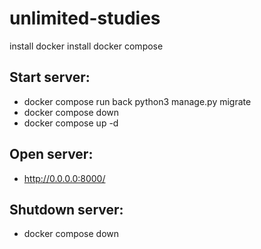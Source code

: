 # unlimited-studies

install docker
install docker compose

## Start server:

- docker compose run back python3 manage.py migrate
- docker compose down
- docker compose up -d

## Open server:

- http://0.0.0.0:8000/

## Shutdown server:

- docker compose down
